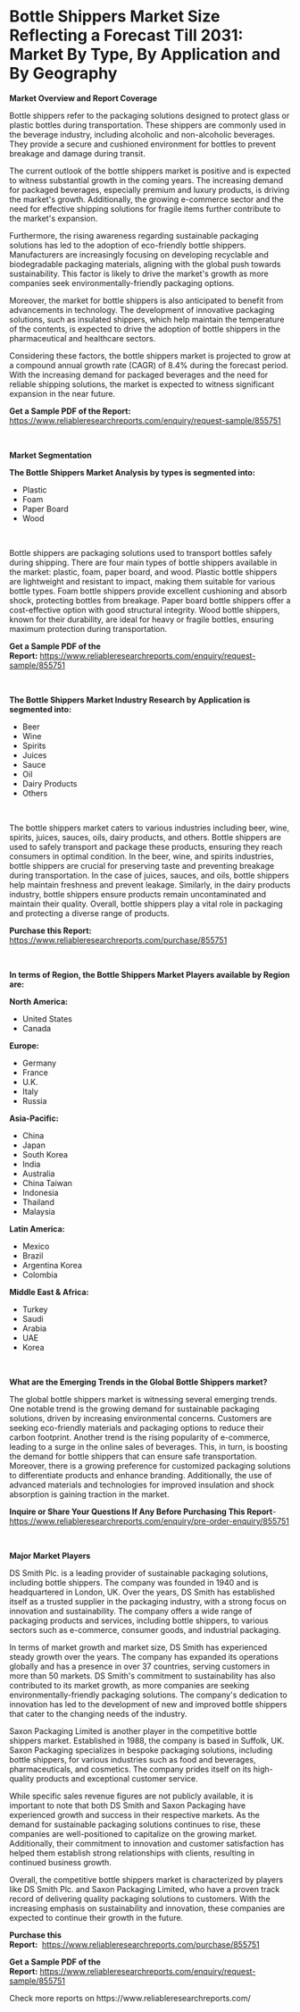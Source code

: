 <p><h1>Bottle Shippers Market Size Reflecting a Forecast Till 2031: Market By Type, By Application and By Geography</h1></p><p><strong>Market Overview and Report Coverage</strong></p>
<p><p>Bottle shippers refer to the packaging solutions designed to protect glass or plastic bottles during transportation. These shippers are commonly used in the beverage industry, including alcoholic and non-alcoholic beverages. They provide a secure and cushioned environment for bottles to prevent breakage and damage during transit.</p><p>The current outlook of the bottle shippers market is positive and is expected to witness substantial growth in the coming years. The increasing demand for packaged beverages, especially premium and luxury products, is driving the market's growth. Additionally, the growing e-commerce sector and the need for effective shipping solutions for fragile items further contribute to the market's expansion.</p><p>Furthermore, the rising awareness regarding sustainable packaging solutions has led to the adoption of eco-friendly bottle shippers. Manufacturers are increasingly focusing on developing recyclable and biodegradable packaging materials, aligning with the global push towards sustainability. This factor is likely to drive the market's growth as more companies seek environmentally-friendly packaging options.</p><p>Moreover, the market for bottle shippers is also anticipated to benefit from advancements in technology. The development of innovative packaging solutions, such as insulated shippers, which help maintain the temperature of the contents, is expected to drive the adoption of bottle shippers in the pharmaceutical and healthcare sectors.</p><p>Considering these factors, the bottle shippers market is projected to grow at a compound annual growth rate (CAGR) of 8.4% during the forecast period. With the increasing demand for packaged beverages and the need for reliable shipping solutions, the market is expected to witness significant expansion in the near future.</p></p>
<p><strong>Get a Sample PDF of the Report:</strong> <a href="https://www.reliableresearchreports.com/enquiry/request-sample/855751">https://www.reliableresearchreports.com/enquiry/request-sample/855751</a></p>
<p>&nbsp;</p>
<p><strong>Market Segmentation</strong></p>
<p><strong>The Bottle Shippers Market Analysis by types is segmented into:</strong></p>
<p><ul><li>Plastic</li><li>Foam</li><li>Paper Board</li><li>Wood</li></ul></p>
<p>&nbsp;</p>
<p><p>Bottle shippers are packaging solutions used to transport bottles safely during shipping. There are four main types of bottle shippers available in the market: plastic, foam, paper board, and wood. Plastic bottle shippers are lightweight and resistant to impact, making them suitable for various bottle types. Foam bottle shippers provide excellent cushioning and absorb shock, protecting bottles from breakage. Paper board bottle shippers offer a cost-effective option with good structural integrity. Wood bottle shippers, known for their durability, are ideal for heavy or fragile bottles, ensuring maximum protection during transportation.</p></p>
<p><strong>Get a Sample PDF of the Report:</strong>&nbsp;<a href="https://www.reliableresearchreports.com/enquiry/request-sample/855751">https://www.reliableresearchreports.com/enquiry/request-sample/855751</a></p>
<p>&nbsp;</p>
<p><strong>The Bottle Shippers Market Industry Research by Application is segmented into:</strong></p>
<p><ul><li>Beer</li><li>Wine</li><li>Spirits</li><li>Juices</li><li>Sauce</li><li>Oil</li><li>Dairy Products</li><li>Others</li></ul></p>
<p>&nbsp;</p>
<p><p>The bottle shippers market caters to various industries including beer, wine, spirits, juices, sauces, oils, dairy products, and others. Bottle shippers are used to safely transport and package these products, ensuring they reach consumers in optimal condition. In the beer, wine, and spirits industries, bottle shippers are crucial for preserving taste and preventing breakage during transportation. In the case of juices, sauces, and oils, bottle shippers help maintain freshness and prevent leakage. Similarly, in the dairy products industry, bottle shippers ensure products remain uncontaminated and maintain their quality. Overall, bottle shippers play a vital role in packaging and protecting a diverse range of products.</p></p>
<p><strong>Purchase this Report:</strong>&nbsp; <a href="https://www.reliableresearchreports.com/purchase/855751">https://www.reliableresearchreports.com/purchase/855751</a></p>
<p>&nbsp;</p>
<p><strong>In terms of Region, the Bottle Shippers Market Players available by Region are:</strong></p>
<p>
    <p> <strong> North America: </strong>
        <ul>
            <li>United States</li>
            <li>Canada</li>
        </ul>
        </p> 
    <p> <strong> Europe: </strong>
        <ul>
            <li>Germany</li>
            <li>France</li>
            <li>U.K.</li>
            <li>Italy</li>
            <li>Russia</li>
        </ul>
        </p> 
    <p> <strong> Asia-Pacific: </strong>
        <ul>
            <li>China</li>
            <li>Japan</li>
            <li>South Korea</li>
            <li>India</li>
            <li>Australia</li>
            <li>China Taiwan</li>
            <li>Indonesia</li>
            <li>Thailand</li>
            <li>Malaysia</li>
        </ul>
        </p> 
    <p> <strong> Latin America: </strong>
        <ul>
            <li>Mexico</li>
            <li>Brazil</li>
            <li>Argentina Korea</li>
            <li>Colombia</li>
        </ul>
        </p> 
    <p> <strong> Middle East & Africa: </strong>
        <ul>
            <li>Turkey</li>
            <li>Saudi</li>
            <li>Arabia</li>
            <li>UAE</li>
            <li>Korea</li>
        </ul>
    </p>
    </p>
<p>&nbsp;</p>
<p><strong>What are the Emerging Trends in the Global Bottle Shippers market?</strong></p>
<p><p>The global bottle shippers market is witnessing several emerging trends. One notable trend is the growing demand for sustainable packaging solutions, driven by increasing environmental concerns. Customers are seeking eco-friendly materials and packaging options to reduce their carbon footprint. Another trend is the rising popularity of e-commerce, leading to a surge in the online sales of beverages. This, in turn, is boosting the demand for bottle shippers that can ensure safe transportation. Moreover, there is a growing preference for customized packaging solutions to differentiate products and enhance branding. Additionally, the use of advanced materials and technologies for improved insulation and shock absorption is gaining traction in the market.</p></p>
<p><strong>Inquire or Share Your Questions If Any Before Purchasing This Report</strong>- <a href="https://www.reliableresearchreports.com/enquiry/pre-order-enquiry/855751">https://www.reliableresearchreports.com/enquiry/pre-order-enquiry/855751</a></p>
<p>&nbsp;</p>
<p><strong>Major Market Players</strong></p>
<p><p>DS Smith Plc. is a leading provider of sustainable packaging solutions, including bottle shippers. The company was founded in 1940 and is headquartered in London, UK. Over the years, DS Smith has established itself as a trusted supplier in the packaging industry, with a strong focus on innovation and sustainability. The company offers a wide range of packaging products and services, including bottle shippers, to various sectors such as e-commerce, consumer goods, and industrial packaging.</p><p>In terms of market growth and market size, DS Smith has experienced steady growth over the years. The company has expanded its operations globally and has a presence in over 37 countries, serving customers in more than 50 markets. DS Smith's commitment to sustainability has also contributed to its market growth, as more companies are seeking environmentally-friendly packaging solutions. The company's dedication to innovation has led to the development of new and improved bottle shippers that cater to the changing needs of the industry.</p><p>Saxon Packaging Limited is another player in the competitive bottle shippers market. Established in 1988, the company is based in Suffolk, UK. Saxon Packaging specializes in bespoke packaging solutions, including bottle shippers, for various industries such as food and beverages, pharmaceuticals, and cosmetics. The company prides itself on its high-quality products and exceptional customer service.</p><p>While specific sales revenue figures are not publicly available, it is important to note that both DS Smith and Saxon Packaging have experienced growth and success in their respective markets. As the demand for sustainable packaging solutions continues to rise, these companies are well-positioned to capitalize on the growing market. Additionally, their commitment to innovation and customer satisfaction has helped them establish strong relationships with clients, resulting in continued business growth.</p><p>Overall, the competitive bottle shippers market is characterized by players like DS Smith Plc. and Saxon Packaging Limited, who have a proven track record of delivering quality packaging solutions to customers. With the increasing emphasis on sustainability and innovation, these companies are expected to continue their growth in the future.</p></p>
<p><strong>Purchase this Report:</strong>&nbsp;&nbsp;<a href="https://www.reliableresearchreports.com/purchase/855751">https://www.reliableresearchreports.com/purchase/855751</a></p>
<p></p>
<p><strong>Get a Sample PDF of the Report:</strong>&nbsp;<a href="https://www.reliableresearchreports.com/enquiry/request-sample/855751">https://www.reliableresearchreports.com/enquiry/request-sample/855751</a></p>
<p>Check more reports on https://www.reliableresearchreports.com/</p>